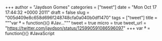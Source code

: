 
+++
author = "Jaydson Gomes"
categories = ["tweet"]
date = "Mon Oct 17 17:44:32 +0000 2011"
draft = false
slug = "005d409e8c658d696f248748cfa0a040b0df1470"
tags = ["tweet"]
title = """var ª = function(){} #Jav..."""
tweet = true
micro = true
tweet_url = "https://twitter.com/jaydson/status/125990591086596097"
+++
var ª = function(){} #JavaScript
